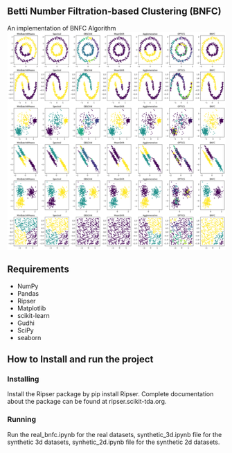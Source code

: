 ## Betti Number Filtration-based Clustering (BNFC)
An implementation of BNFC Algorithm
![images](https://github.com/Arghyapa/bnfc/blob/main/synthetic_2d.png)

## Requirements
- NumPy
- Pandas
- Ripser
- Matplotlib
- scikit-learn
- Gudhi
- SciPy
- seaborn

## How to Install and run the project
### Installing
Install the Ripser package by pip install Ripser. Complete documentation about the package can be found at ripser.scikit-tda.org.
### Running
Run the real_bnfc.ipynb for the real datasets, synthetic_3d.ipynb file for the synthetic 3d datasets, synhetic_2d.ipynb file for the synthetic 2d datasets.
